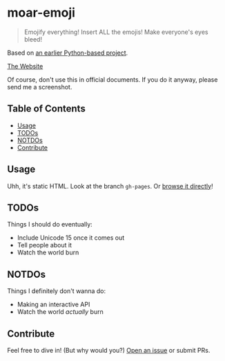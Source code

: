 # moar-emoji

> Emojify everything! Insert ALL the emojis! Make everyone's eyes bleed!

Based on [an earlier Python-based project](https://github.com/BenWiederhake/n-e-e-d-s-m-o-r-e-m-o-j-i-).

[The Website](https://benwiederhake.github.io/moar-emoji/)

<!-- ![A screenshot in which the user has successfully emojified some text](screenshot.png) -->

Of course, don't use this in official documents. If you do it anyway, please send me a screenshot.

## Table of Contents

- [Usage](#usage)
- [TODOs](#todos)
- [NOTDOs](#notdos)
- [Contribute](#contribute)

## Usage

Uhh, it's static HTML. Look at the branch `gh-pages`. Or [browse it directly](https://benwiederhake.github.io/moar-emoji/)!

## TODOs

Things I should do eventually:
* Include Unicode 15 once it comes out
* Tell people about it
* Watch the world burn

## NOTDOs

Things I definitely don't wanna do:
* Making an interactive API
* Watch the world *actually* burn

## Contribute

Feel free to dive in! (But why would you?) [Open an issue](https://github.com/BenWiederhake/moar-emoji/issues/new) or submit PRs.
